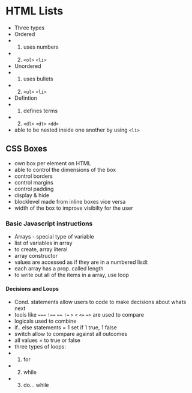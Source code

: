 # HTML Lists
- Three types
- Ordered
- 1. uses numbers
- 2. `<ol>` `<li>`
- Unordered
- 1. uses bullets
- 2. `<ul>` `<li>`
- Defintion
- 1. defines terms
- 2. `<dl>` `<dt>` `<dd>`
- able to be nested inside one another by using `<li>`

## CSS Boxes
- own box per element on HTML
- able to control the dimensions of the box
- control borders
- control margins
- control padding
- display & hide
- blocklevel made from inline boxes vice versa
- width of the box to improve visibilty for the user

### Basic Javascript instructions
- Arrays - special type of variable
- list of variables in array
- to create, array literal
- array constructor
- values are accessed as if they are in a numbered lisdt
- each array has a prop. called length
- to write out all of the items in a array, use loop

#### Decisions and Loops
- Cond. statements allow users to code to make decisions about whats next
- tools like `===` `!==` `==` `!=` `>` `<` `<=` `=>` are used to compare
- logicals used to combine
- if.. else statements = 1 set if 1 true, 1 false
- switch allow to compare against all outcomes
- all values = to true or false 
- three types of loops: 
- 1. for
- 2. while
- 3. do... while 
